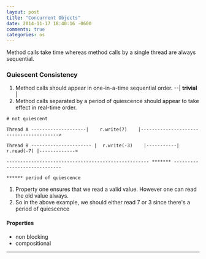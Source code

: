 ```yaml
---
layout: post
title: "Concurrent Objects"
date: 2014-11-17 18:40:16 -0600
comments: true
categories: os
---
```


Method calls take time whereas method calls by a single thread are always sequential.

### Quiescent Consistency

1. Method calls should appear in one-in-a-time sequential order. --| **trivial** |
2. Method calls separated by a period of quiescence should appear to take effect in real-time order.

```
# not quiescent

Thread A --------------------|    r.write(7)    |---------------------------------------->

Thread B ---------------------- |  r.write(-3)    |-----------| r.read(-7) |------------->

---------------------------------------------------- ******* -----------------------------

****** period of quiescence
```

1. Property one ensures that we read a valid value. However one can read the old value always.
2. So in the above example, we should either read 7 or 3 since there's a period of quiescence

#### Properties

- non blocking
- compositional


---
